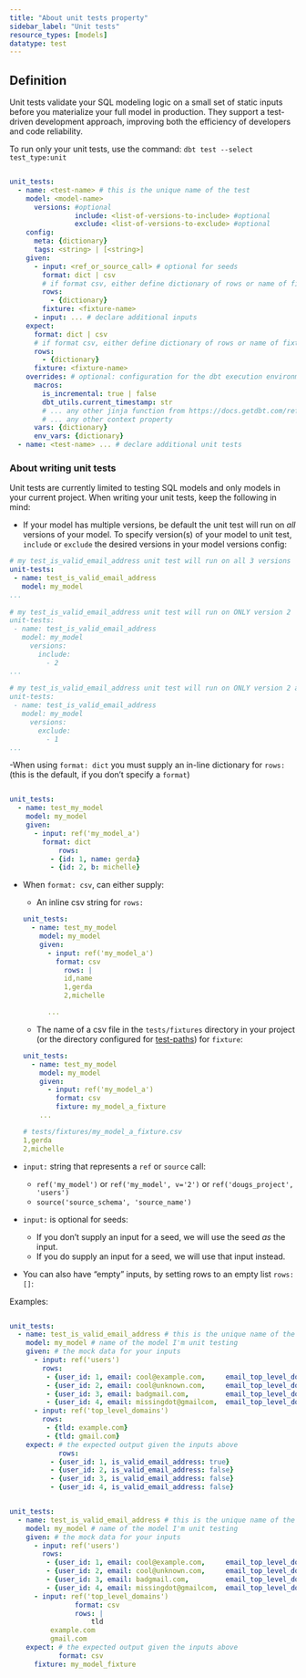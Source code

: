 ```yaml
---
title: "About unit tests property"
sidebar_label: "Unit tests"
resource_types: [models]
datatype: test
---
```


## Definition

Unit tests validate your SQL modeling logic on a small set of static inputs before you materialize your full model in production. They support a test-driven development approach, improving both the efficiency of developers and code reliability.

To run only your unit tests, use the command:
`dbt test --select test_type:unit`

<file name='dbt_project.yml'>

```yml

unit_tests:
  - name: <test-name> # this is the unique name of the test
    model: <model-name> 
      versions: #optional
				include: <list-of-versions-to-include> #optional
				exclude: <list-of-versions-to-exclude> #optional
    config: 
      meta: {dictionary}
      tags: <string> | [<string>]
    given:
      - input: <ref_or_source_call> # optional for seeds
        format: dict | csv
        # if format csv, either define dictionary of rows or name of fixture
        rows:
          - {dictionary}
        fixture: <fixture-name>
      - input: ... # declare additional inputs
    expect:
      format: dict | csv
      # if format csv, either define dictionary of rows or name of fixture
      rows: 
        - {dictionary}
      fixture: <fixture-name>
    overrides: # optional: configuration for the dbt execution environment
      macros:
        is_incremental: true | false
        dbt_utils.current_timestamp: str
        # ... any other jinja function from https://docs.getdbt.com/reference/dbt-jinja-functions
        # ... any other context property
      vars: {dictionary}
      env_vars: {dictionary}
  - name: <test-name> ... # declare additional unit tests

  ```

</file>


### About writing unit tests

Unit tests are currently limited to testing SQL models and only models in your current project. When writing your unit tests, keep the following in mind:
- If your model has multiple versions, be default the unit test will run on *all* versions of your model. To specify version(s) of your model to unit test, `include` or `exclude` the desired versions in your model versions config:

 ```yaml
# my test_is_valid_email_address unit test will run on all 3 versions
unit-tests:
  - name: test_is_valid_email_address
    model: my_model
...
            
# my test_is_valid_email_address unit test will run on ONLY version 2
unit-tests:
  - name: test_is_valid_email_address 
    model: my_model 
      versions:
        include: 
          - 2
...
            
# my test_is_valid_email_address unit test will run on ONLY version 2 and 3
unit-tests:
  - name: test_is_valid_email_address
    model: my_model 
      versions:
        exclude: 
          - 1
...

```
            
-When using `format: dict` you must supply an in-line dictionary for `rows:` (this is the default, if you don’t specify a `format`)
    
```yml

unit_tests:
  - name: test_my_model
    model: my_model
    given:
      - input: ref('my_model_a')
        format: dict
    		rows:
          - {id: 1, name: gerda}
          - {id: 2, b: michelle}    

```

- When `format: csv`, can either supply:
  - An inline csv string for `rows:`
        
  ```yaml
  unit_tests:
    - name: test_my_model
      model: my_model
      given:
        - input: ref('my_model_a')
          format: csv
        	rows: |
            id,name
            1,gerda
            2,michelle

        ...
    ```
        
    - The name of a csv file in the `tests/fixtures` directory in your project (or the directory configured for [test-paths](https://docs.getdbt.com/reference/project-configs/test-paths)) for `fixture`:
        
    ```yaml
    unit_tests:
      - name: test_my_model
        model: my_model
        given:
          - input: ref('my_model_a')
            format: csv
            fixture: my_model_a_fixture
        ...
    ```
        
    ```yaml
    # tests/fixtures/my_model_a_fixture.csv
    1,gerda
    2,michelle
    ```
        
- `input:` string that represents a `ref` or `source` call:
    - `ref('my_model')` or `ref('my_model', v='2')` or `ref('dougs_project', 'users')`
    - `source('source_schema', 'source_name')`
- `input:` is optional for seeds:
    - If you don’t supply an input for a seed, we will use the seed *as* the input.
    - If you do supply an input for a seed, we will use that input instead.
- You can also have “empty” inputs, by setting rows to an empty list `rows: []`:

Examples:
```yml

unit_tests:
  - name: test_is_valid_email_address # this is the unique name of the test
    model: my_model # name of the model I'm unit testing
    given: # the mock data for your inputs
      - input: ref('users')
        rows:
         - {user_id: 1, email: cool@example.com,     email_top_level_domain: example.com}
         - {user_id: 2, email: cool@unknown.com,     email_top_level_domain: unknown.com}
         - {user_id: 3, email: badgmail.com,         email_top_level_domain: gmail.com}
         - {user_id: 4, email: missingdot@gmailcom,  email_top_level_domain: gmail.com}
      - input: ref('top_level_domains')
        rows:
         - {tld: example.com}
         - {tld: gmail.com}
    expect: # the expected output given the inputs above
			rows:
	      - {user_id: 1, is_valid_email_address: true}
	      - {user_id: 2, is_valid_email_address: false}
	      - {user_id: 3, is_valid_email_address: false}
	      - {user_id: 4, is_valid_email_address: false}

```

```yml

unit_tests:
  - name: test_is_valid_email_address # this is the unique name of the test
    model: my_model # name of the model I'm unit testing
    given: # the mock data for your inputs
      - input: ref('users')
        rows:
         - {user_id: 1, email: cool@example.com,     email_top_level_domain: example.com}
         - {user_id: 2, email: cool@unknown.com,     email_top_level_domain: unknown.com}
         - {user_id: 3, email: badgmail.com,         email_top_level_domain: gmail.com}
         - {user_id: 4, email: missingdot@gmailcom,  email_top_level_domain: gmail.com}
      - input: ref('top_level_domains')
				format: csv
				rows: |
					tld
          example.com
          gmail.com
    expect: # the expected output given the inputs above
			format: csv
      fixture: my_model_fixture

```